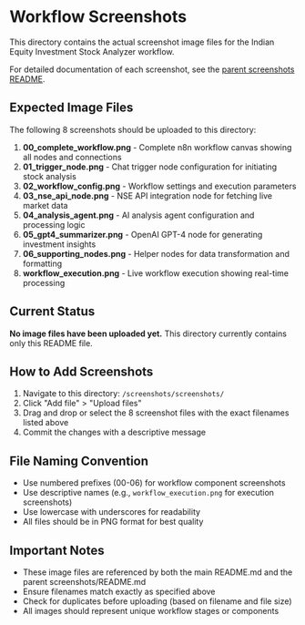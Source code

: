 # Workflow Screenshots

This directory contains the actual screenshot image files for the Indian Equity Investment Stock Analyzer workflow.

For detailed documentation of each screenshot, see the [parent screenshots README](../README.md).

## Expected Image Files

The following 8 screenshots should be uploaded to this directory:

1. **00_complete_workflow.png** - Complete n8n workflow canvas showing all nodes and connections
2. **01_trigger_node.png** - Chat trigger node configuration for initiating stock analysis
3. **02_workflow_config.png** - Workflow settings and execution parameters
4. **03_nse_api_node.png** - NSE API integration node for fetching live market data
5. **04_analysis_agent.png** - AI analysis agent configuration and processing logic
6. **05_gpt4_summarizer.png** - OpenAI GPT-4 node for generating investment insights
7. **06_supporting_nodes.png** - Helper nodes for data transformation and formatting
8. **workflow_execution.png** - Live workflow execution showing real-time processing

## Current Status

**No image files have been uploaded yet.** This directory currently contains only this README file.

## How to Add Screenshots

1. Navigate to this directory: `/screenshots/screenshots/`
2. Click "Add file" > "Upload files"
3. Drag and drop or select the 8 screenshot files with the exact filenames listed above
4. Commit the changes with a descriptive message

## File Naming Convention

- Use numbered prefixes (00-06) for workflow component screenshots
- Use descriptive names (e.g., `workflow_execution.png` for execution screenshots)
- Use lowercase with underscores for readability
- All files should be in PNG format for best quality

## Important Notes

- These image files are referenced by both the main README.md and the parent screenshots/README.md
- Ensure filenames match exactly as specified above
- Check for duplicates before uploading (based on filename and file size)
- All images should represent unique workflow stages or components

